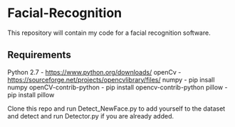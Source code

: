 # Facial-Recognition
This repository will contain my code for a facial recognition software.

## Requirements
Python 2.7            -  https://www.python.org/downloads/
openCv                -  https://sourceforge.net/projects/opencvlibrary/files/
numpy                 -  pip insall numpy
openCV-contrib-python - pip install opencv-contrib-python
pillow                - pip install pillow

Clone this repo and run Detect_NewFace.py to add yourself to the dataset and detect and run Detector.py if you are already added.
